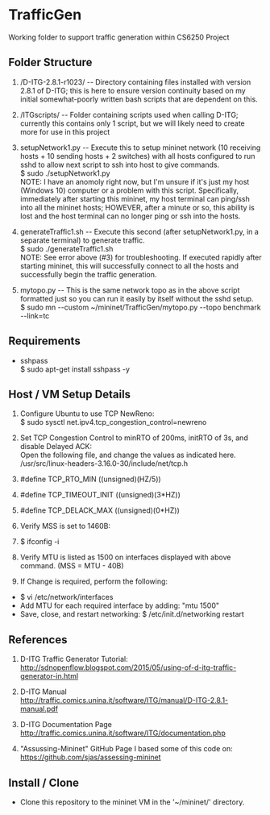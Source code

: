 # TrafficGen
Working folder to support traffic generation within CS6250 Project

## Folder Structure

1. /D-ITG-2.8.1-r1023/ -- Directory containing files installed with version 2.8.1 of D-ITG; this is here to ensure version continuity based on my initial somewhat-poorly written bash scripts that are dependent on this.

2. /ITGscripts/ -- Folder containing scripts used when calling D-ITG; currently this contains only 1 script, but we will likely need to create more for use in this project

3. setupNetwork1.py -- Execute this to setup mininet network (10 receiving hosts + 10 sending hosts + 2 switches) with all hosts configured to run sshd to allow next script to ssh into host to give commands.  
$ sudo ./setupNetwork1.py   
NOTE: I have an anomoly right now, but I'm unsure if it's just my host (Windows 10) computer or a problem with this script. Specifically, immediately after starting this mininet, my host terminal can ping/ssh into all the mininet hosts; HOWEVER, after a minute or so, this ability is lost and the host terminal can no longer ping or ssh into the hosts.

4. generateTraffic1.sh -- Execute this second (after setupNetwork1.py, in a separate terminal) to generate traffic.  
$ sudo ./generateTraffic1.sh  
NOTE: See error above (#3) for troubleshooting. If executed rapidly after starting mininet, this will successfully connect to all the hosts and successfully begin the traffic generation.

5. mytopo.py -- This is the same network topo as in the above script formatted just so you can run it easily by itself without the sshd setup.   
$ sudo mn --custom ~/mininet/TrafficGen/mytopo.py --topo benchmark --link=tc

## Requirements
* sshpass  
$ sudo apt-get install sshpass -y

## Host / VM Setup Details
1. Configure Ubuntu to use TCP NewReno:  
   $ sudo sysctl net.ipv4.tcp_congestion_control=newreno

2. Set TCP Congestion Control to minRTO of 200ms, initRTO of 3s,  and disable Delayed ACK:  
   Open the following file, and change the values as indicated here.  
   /usr/src/linux-headers-3.16.0-30/include/net/tcp.h
  1. #define TCP_RTO_MIN     ((unsigned)(HZ/5))
  2. #define TCP_TIMEOUT_INIT ((unsigned)(3*HZ)) 
  3. #define TCP_DELACK_MAX  ((unsigned)(0*HZ))

3. Verify MSS is set to 1460B:  
  1. $ ifconfig -i
  2. Verify MTU is listed as 1500 on interfaces displayed with above command. (MSS = MTU - 40B)
  3. If Change is required, perform the following:
   * $ vi /etc/network/interfaces
   * Add MTU for each required interface by adding: "mtu 1500"
   * Save, close, and restart networking: $ /etc/init.d/networking restart 


## References
1. D-ITG Traffic Generator Tutorial:  
http://sdnopenflow.blogspot.com/2015/05/using-of-d-itg-traffic-generator-in.html

2. D-ITG Manual  
http://traffic.comics.unina.it/software/ITG/manual/D-ITG-2.8.1-manual.pdf

3. D-ITG Documentation Page  
http://traffic.comics.unina.it/software/ITG/documentation.php

4. "Assussing-Mininet" GitHub Page I based some of this code on:  
https://github.com/sjas/assessing-mininet

## Install / Clone
* Clone this repository to the mininet VM in the '~/mininet/' directory.


